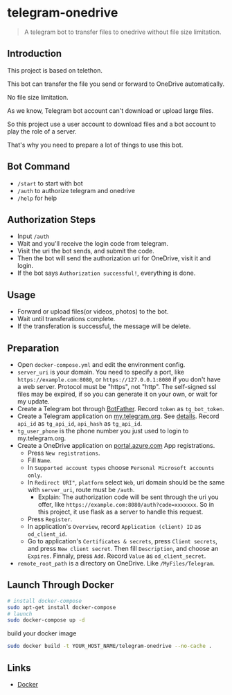 # telegram-onedrive
> A telegram bot to transfer files to onedrive without file size limitation.

## Introduction
This project is based on telethon.

This bot can transfer the file you send or forward to OneDrive automatically.

No file size limitation.

As we know, Telegram bot account can't download or upload large files.

So this project use a user account to download files and a bot account to play the role of a server.

That's why you need to prepare a lot of things to use this bot.

## Bot Command
- `/start` to start with bot
- `/auth`  to authorize telegram and onedrive
- `/help`  for help

## Authorization Steps
- Input `/auth`
- Wait and you'll receive the login code from telegram.
- Visit the uri the bot sends, and submit the code.
- Then the bot will send the authorization uri for OneDrive, visit it and login.
- If the bot says `Authorization successful!`, everything is done.

## Usage
- Forward or upload files(or videos, photos) to the bot.
- Wait until transferations complete.
- If the transferation is successful, the message will be delete.

## Preparation
- Open `docker-compose.yml` and edit the environment config.
- `server_uri` is your domain. You need to specify a port, like `https://example.com:8080`, or `https://127.0.0.1:8080` if you don't have a web server. Protocol must be "https", not "http". The self-signed ssl files may be expired, if so you can generate it on your own, or wait for my update.
- Create a Telegram bot through [BotFather](https://t.me/BotFather). Record `token` as `tg_bot_token`.
- Create a Telegram application on [my.telegram.org](https://my.telegram.org). See [details](https://docs.telethon.dev/en/stable/basic/signing-in.html). Record `api_id` as `tg_api_id`, `api_hash` as `tg_api_id`.
- `tg_user_phone` is the phone number you just used to login to my.telegram.org.
- Create a OneDrive application on [portal.azure.com](https://portal.azure.com/#view/Microsoft_AAD_RegisteredApps/ApplicationsListBlade) App registrations.
    - Press `New registrations`.
    - Fill `Name`.
    - In `Supported account types` choose `Personal Microsoft accounts only`.
    - In `Redirect URI"`, `platform` select `Web`, uri domain should be the same with `server_uri`, route must be `/auth`.
        - Explain: The authorization code will be sent through the uri you offer, like `https://example.com:8080/auth?code=xxxxxxx`. So in this project, it use flask as a server to handle this request.
    - Press `Register`.
    - In application's `Overview`, record `Application (client) ID` as `od_client_id`.
    - Go to application's `Certificates & secrets`, press `Client secrets`, and press `New client secret`. Then fill `Description`, and choose an `Expires`. Finnaly, press `Add`. Record `Value` as `od_client_secret`.
- `remote_root_path` is a directory on OneDrive. Like `/MyFiles/Telegram`.

## Launch Through Docker
```sh
# install docker-compose
sudo apt-get install docker-compose
# launch
sudo docker-compose up -d
```

build your docker image
```sh
sudo docker build -t YOUR_HOST_NAME/telegram-onedrive --no-cache .
```

## Links
- [Docker](https://hub.docker.com/repository/docker/hlf01/telegram-onedrive)
